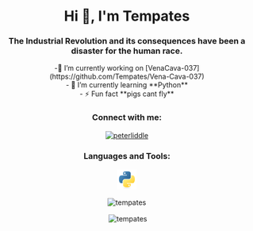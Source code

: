 <h1 align="center">Hi 👋, I'm Tempates</h1>
<h3 align="center">The Industrial Revolution and its consequences have been a disaster for the human race.</h3>

<div align="center">-🔭 I’m currently working on [VenaCava-037](https://github.com/Tempates/Vena-Cava-037)</div>

<div align="center">- 🌱 I’m currently learning **Python**</div>

<div align="center">- ⚡ Fun fact **pigs cant fly**</div>


<h3 align="center">Connect with me:</h3>
<p align="center">
<a href="https://linkedin.com/in/peterliddle" target="blank"><img align="center" src="https://raw.githubusercontent.com/rahuldkjain/github-profile-readme-generator/master/src/images/icons/Social/linked-in-alt.svg" alt="peterliddle" height="30" width="40" /></a>
</p>

<h3 align="center">Languages and Tools:</h3>
<p align="center"> <a href="https://www.python.org" target="_blank" rel="noreferrer"> <img src="https://raw.githubusercontent.com/devicons/devicon/master/icons/python/python-original.svg" alt="python" width="40" height="40"/> </a> </p>

<div align="center"> <p><img align=center src="https://github-readme-stats.vercel.app/api/top-langs?username=tempates&show_icons=true&theme=dark&bg_color=0d1117&hide_border=true&locale=en&layout=compact" alt="tempates" /></p>

<p>&nbsp;<img align=center src="https://github-readme-stats.vercel.app/api?username=tempates&show_icons=true&theme=dark&bg_color=0d1117&hide_border=true&locale=en" alt="tempates" /></p> </div>
